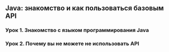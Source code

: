 ## Java: знакомство и как пользоваться базовым API

### Урок 1. Знакомство с языком программирования Java

### Урок 2. Почему вы не можете не использовать API
